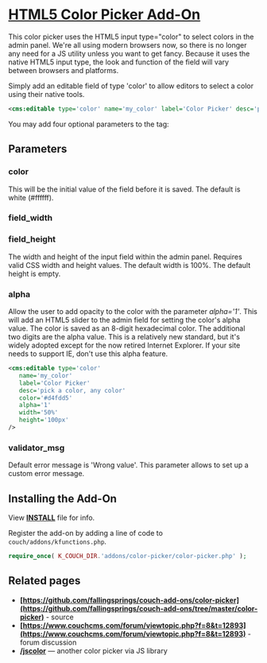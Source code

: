 # [HTML5 Color Picker Add-On](https://github.com/trendoman/Addons)

This color picker uses the HTML5 input type="color" to select colors in the admin panel. We're all using modern browsers now, so there is no longer any need for a JS utility unless you want to get fancy. Because it uses the native HTML5 input type, the look and function of the field will vary between browsers and platforms.

Simply add an editable field of type 'color' to allow editors to select a color using their native tools.

```xml
<cms:editable type='color' name='my_color' label='Color Picker' desc='pick a color, any color' />
```

You may add four optional parameters to the tag:

## Parameters

### color

This will be the initial value of the field before it is saved. The default is white (#ffffff).

### field_width
### field_height

The width and height of the input field within the admin panel. Requires valid CSS width and height values. The default width is 100%. The default height is empty.

### alpha

Allow the user to add opacity to the color with the parameter _alpha='1'_. This will add an HTML5 slider to the admin field for setting the color's alpha value. The color is saved as an 8-digit hexadecimal color. The additional two digits are the alpha value. This is a relatively new standard, but it's widely adopted except for the now retired Internet Explorer. If your site needs to support IE, don't use this alpha feature.

```xml
<cms:editable type='color'
   name='my_color'
   label='Color Picker'
   desc='pick a color, any color'
   color='#d4fdd5'
   alpha='1'
   width='50%'
   height='100px'
/>
```

### validator_msg

Default error message is 'Wrong value'. This parameter allows to set up a custom error message.

## Installing the Add-On

View **[INSTALL](/INSTALL.md)** file for info.

Register the add-on by adding a line of code to `couch/addons/kfunctions.php`.

```php
require_once( K_COUCH_DIR.'addons/color-picker/color-picker.php' );
```

## Related pages

* **[https://github.com/fallingsprings/couch-add-ons/color-picker](https://github.com/fallingsprings/couch-add-ons/tree/master/color-picker)** - source
* **[https://www.couchcms.com/forum/viewtopic.php?f=8&t=12893](https://www.couchcms.com/forum/viewtopic.php?f=8&t=12893)** - forum discussion
* **[/jscolor](/jscolor)** — another color picker via JS library
